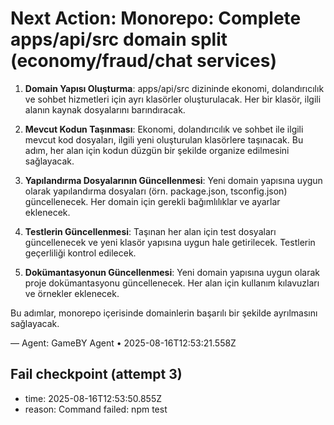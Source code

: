 # Next Action: Monorepo: Complete apps/api/src domain split (economy/fraud/chat services)

1. **Domain Yapısı Oluşturma**: apps/api/src dizininde ekonomi, dolandırıcılık ve sohbet hizmetleri için ayrı klasörler oluşturulacak. Her bir klasör, ilgili alanın kaynak dosyalarını barındıracak.

2. **Mevcut Kodun Taşınması**: Ekonomi, dolandırıcılık ve sohbet ile ilgili mevcut kod dosyaları, ilgili yeni oluşturulan klasörlere taşınacak. Bu adım, her alan için kodun düzgün bir şekilde organize edilmesini sağlayacak.

3. **Yapılandırma Dosyalarının Güncellenmesi**: Yeni domain yapısına uygun olarak yapılandırma dosyaları (örn. package.json, tsconfig.json) güncellenecek. Her domain için gerekli bağımlılıklar ve ayarlar eklenecek.

4. **Testlerin Güncellenmesi**: Taşınan her alan için test dosyaları güncellenecek ve yeni klasör yapısına uygun hale getirilecek. Testlerin geçerliliği kontrol edilecek.

5. **Dokümantasyonun Güncellenmesi**: Yeni domain yapısına uygun olarak proje dokümantasyonu güncellenecek. Her alan için kullanım kılavuzları ve örnekler eklenecek. 

Bu adımlar, monorepo içerisinde domainlerin başarılı bir şekilde ayrılmasını sağlayacak.

— Agent: GameBY Agent • 2025-08-16T12:53:21.558Z


## Fail checkpoint (attempt 3)
- time: 2025-08-16T12:53:50.855Z
- reason: Command failed: npm test
